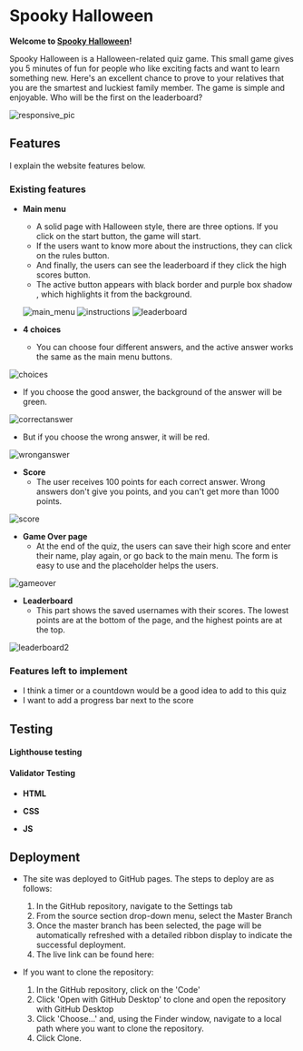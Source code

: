 # Spooky Halloween
  

**Welcome to [Spooky Halloween]()!**
  

Spooky Halloween is a Halloween-related quiz game. This small game gives you 5 minutes of fun for people who like exciting facts and want to learn something new. Here's an excellent chance to prove to your relatives that you are the smartest and luckiest family member.  The game is simple and enjoyable. Who will be the first on the leaderboard?

![responsive_pic](assets/images/amiresponsive.png)

## Features

I explain the website features below.

### **Existing features**
  

- **Main menu**
  - A solid page with Halloween style, there are three options. If you click on the start button, the game will start. 
  - If the users want to know more about the instructions, they can click on the rules button. 
  - And finally, the users can see the leaderboard if they click the high scores button.
  - The active button appears with black border and purple box shadow , which highlights it from the background.

  ![main_menu](assets/images/main_menu.png)
  ![instructions](assets/images/instructions.png)
  ![leaderboard](assets/images/emptyleaderboard.png)

- **4 choices**
  - You can choose four different answers, and the active answer works the same as the main menu buttons.

![choices](assets/images/choices.png)

  - If you choose the good answer, the background of the answer will be green.
  
![correctanswer](assets/images/correctanswer.png)

  - But if you choose the wrong answer, it will be red.

![wronganswer](assets/images/wronganswer.png)

- **Score**
  - The user receives 100 points for each correct answer. Wrong answers don't give you points, and you can't get more than 1000 points.

![score](assets/images/score.png)

- **Game Over page**
  - At the end of the quiz, the users can save their high score and enter their name, play again, or go back to the main menu. The form is easy to use and the placeholder helps the users.  

![gameover](assets/images/gameover.png)

- **Leaderboard**
  - This part shows the saved usernames with their scores. The lowest points are at the bottom of the page, and the highest points are at the top.

![leaderboard2](assets/images/leaderboard.png)

### **Features left to implement**
- I think a timer or a countdown would be a good idea to add to this quiz
- I want to add a progress bar next to the score

## Testing

#### **Lighthouse testing**


#### **Validator Testing**

- **HTML**
  
- **CSS**
  
- **JS**

## Deployment  

- The site was deployed to GitHub pages. The steps to deploy are as follows: 
  1. In the GitHub repository, navigate to the Settings tab
  2. From the source section drop-down menu, select the Master Branch
  3. Once the master branch has been selected, the page will be automatically refreshed with a detailed ribbon display to indicate the successful deployment.
  4. The live link can be found here: 

- If you want to clone the repository:
  1. In the GitHub repository, click on the 'Code'
  2. Click 'Open with GitHub Desktop' to clone and open the repository with GitHub Desktop
  3. Click 'Choose...' and, using the Finder window, navigate to a local path where you want to clone the repository. 
  4. Click Clone.  
